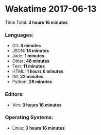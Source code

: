 # Wakatime 2017-06-13

Time Total: **3 hours 16 minutes**

### Languages:
- Git: **4 minutes** 
- JSON: **14 minutes** 
- Jade: **1 minutes** 
- Other: **48 minutes** 
- Text: **11 minutes** 
- HTML: **1 hours 6 minutes** 
- INI: **22 minutes** 
- Python: **26 minutes** 

### Editors:
- Vim: **3 hours 16 minutes** 

### Operating Systems:
- Linux: **3 hours 16 minutes** 

